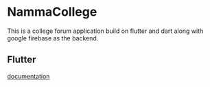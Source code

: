 # NammaCollege

This is a college forum application build on flutter and dart along with google firebase as the backend. 

## Flutter
[documentation](https://flutter.io/)
